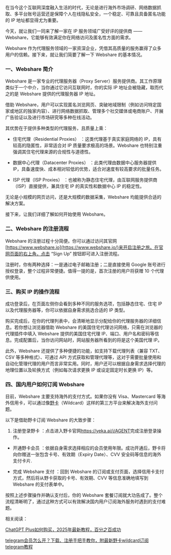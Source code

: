 


在当今这个互联网深度融入生活的时代，无论是进行海外市场调研、网络数据抓取、多平台账号运营还是保障个人在线隐私安全，一个稳定、可靠且具备匿名功能的 IP 地址都显得尤为重要。



今天，就让我们一同来了解一家在 IP 服务领域广受好评的提供商 —— Webshare，它能够有效满足你在网络访问及匿名性方面的需求。



Webshare 作为代理服务领域的一家资深企业，凭借其高质量的服务赢得了众多用户的信赖。接下来，就让我们简要了解一下 Webshare 的基本情况。

### 一、Webshare 简介

Webshare 是一家专业的代理服务器（Proxy Server）服务提供商。其工作原理类似于一个中介，当你通过它访问互联网时，你的实际 IP 地址会被隐藏，取而代之的是 Webshare 提供的代理服务器 IP 地址。



借助 Webshare，用户可以实现匿名浏览网页、突破地域限制（例如访问特定国家或地区的独家内容）、进行网络数据抓取、管理多个社交媒体或电商账户、开展广告验证以及进行市场研究等多种在线活动。



其优势在于提供多种类型的代理服务，且质量上乘：

* 住宅代理（Residential Proxies） ：这类代理基于真实家庭网络的 IP，具有较高的隐匿性，非常适合对 IP 质量要求极高的场景。Webshare 也特别注重强调其住宅代理来源的合规性与道德性。

* 数据中心代理（Datacenter Proxies） ：此类代理由数据中心服务器提供 IP，具备速度快、成本相对较低的优势，适合对速度有较高要求的批量任务。

* ISP 代理（ISP Proxies） ：也被称为静态住宅代理，由互联网服务提供商（ISP）直接提供，兼具住宅 IP 的真实性和数据中心 IP 的稳定性。



无论是小规模的网页访问，还是大规模的数据采集，Webshare 均能提供合适的解决方案。



接下来，让我们详细了解如何开始使用 Webshare。

### 二、Webshare 的注册流程

Webshare 的注册过程十分简便。你可以通过访问其官网[https://www.webshare.io](https://www.webshare.io/)来开启注册之旅。在官网页面的右上角，点击 “Sign Up” 按钮即可进入注册流程。

注册时，你有两种选择：一是通过电子邮箱注册；二是直接使用 Google 账号进行授权登录，整个过程非常便捷。值得一提的是，首次注册的用户将获赠 10 个代理供使用。

### 三、购买 IP 的操作流程

成功登录后，在页面左侧你会看到多种不同的服务选项，包括静态住宅、住宅 IP 以及代理服务器等，你可以依据自身需求挑选合适的 IP 类型。



购买完成后，在你的代理列表中，会清晰地显示分配给你的代理服务器的详细信息。若你想让浏览器借助 Webshare 的美国住宅代理访问网络，只需在浏览器的代理插件中填入 Webshare 提供的美国住宅代理 IP、端口、用户名和密码等信息。完成配置后，当你访问网站时，网站服务器所看到的将是这个美国代理 IP。



此外，Webshare 还提供了多种便捷的功能，如支持下载代理列表（兼容 TXT、CSV 等多种格式）、可通过 API 方式获取和管理代理等，这对于需要批量使用和自动化管理代理的用户而言非常实用。同时，用户还可以根据自身需求选择代理的地理位置以及轮换方式（例如每次请求更换 IP 或设定固定时长更换 IP）等。

### 四、国内用户如何订阅 Webshare

目前，Webshare 主要支持海外的支付方式。如果你没有 Visa、Mastercard 等海外信用卡，可以通过像[野卡](https://www.fengshengyusheng.cn/%e6%9c%80%e6%96%b0%e9%87%8e%e5%8d%a1wildcard%e4%bd%bf%e7%94%a8%e6%8c%87%e5%8d%97%ef%bc%9a%e8%b6%85%e5%85%a8%e9%9d%a2%e4%bb%8b%e7%bb%8d/)（Wildcard）这样的第三方平台来解决海外支付问题。

以下是借助野卡订阅 Webshare 的大致步骤：



1. 注册登录野卡 ：点击进入野卡官网<https://yeka.ai/i/AGENT>完成注册登录操作。



* 开通野卡会员 ：依据自身需求选择相应的会员使用年限。成功开通后，野卡将向你赠送一张包含卡号、有效期（Expiry Date）、CVV 安全码等信息的海外支付卡片.



* 完成 Webshare 支付 ：回到 Webshare 的订阅或支付页面，选择信用卡支付方式，然后将从野卡获取的卡号、有效期、CVV 等信息准确地填写到 Webshare 的支付表单中。

按照上述步骤操作并确认支付后，你的 Webshare 套餐订阅就大功告成了。整个流程清晰明了，通过这种方式可以有效解决国内用户订阅海外服务时遇到的支付难题。

相关阅读：

[ChatGPT Plus如何购买，2025年最新教程，百分之百成功](https://yeka-card.github.io/2025/05/14/ChatGPT%20Plus%E5%A6%82%E4%BD%95%E8%B4%AD%E4%B9%B0%EF%BC%8C2025%E5%B9%B4%E6%9C%80%E6%96%B0%E6%95%99%E7%A8%8B%EF%BC%8C%E7%99%BE%E5%88%86%E4%B9%8B%E7%99%BE%E6%88%90%E5%8A%9F/)

[telegram会员怎么开？下载、注册手把手教你，附最新野卡wildcard订阅telegram教程](https://yeka-card.github.io/2025/05/13/telegram%E4%BC%9A%E5%91%98%E6%80%8E%E4%B9%88%E5%BC%80%EF%BC%9F%E4%B8%8B%E8%BD%BD%E3%80%81%E6%B3%A8%E5%86%8C%E6%89%8B%E6%8A%8A%E6%89%8B%E6%95%99%E4%BD%A0%EF%BC%8C%E9%99%84%E6%9C%80%E6%96%B0%E9%87%8E%E5%8D%A1wildcard%E8%AE%A2%E9%98%85telegram%E6%95%99%E7%A8%8B/)
